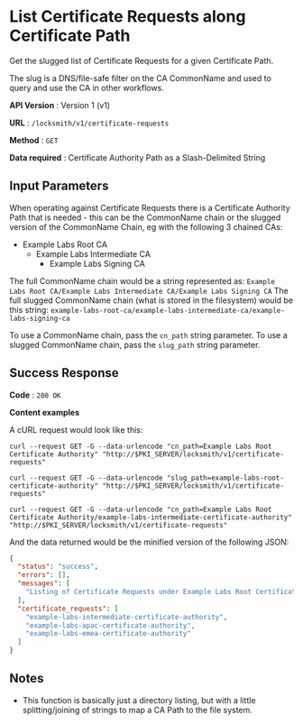 # List Certificate Requests along Certificate Path

Get the slugged list of Certificate Requests for a given Certificate Path.

The slug is a DNS/file-safe filter on the CA CommonName and used to query and use the CA in other workflows.

**API Version** : Version 1 (v1)

**URL** : `/locksmith/v1/certificate-requests`

**Method** : `GET`

**Data required** : Certificate Authority Path as a Slash-Delimited String

## Input Parameters

When operating against Certificate Requests there is a Certificate Authority Path that is needed - this can be the CommonName chain or the slugged version of the CommonName Chain, eg with the following 3 chained CAs:

- Example Labs Root CA
  - Example Labs Intermediate CA
    - Example Labs Signing CA

The full CommonName chain would be a string represented as: `Example Labs Root CA/Example Labs Intermediate CA/Example Labs Signing CA`
The full slugged CommonName chain (what is stored in the filesystem) would be this string: `example-labs-root-ca/example-labs-intermediate-ca/example-labs-signing-ca`

To use a CommonName chain, pass the `cn_path` string parameter.
To use a slugged CommonName chain, pass the `slug_path` string parameter.

## Success Response

**Code** : `200 OK`

**Content examples**

A cURL request would look like this:

```
curl --request GET -G --data-urlencode "cn_path=Example Labs Root Certificate Authority" "http://$PKI_SERVER/locksmith/v1/certificate-requests"

curl --request GET -G --data-urlencode "slug_path=example-labs-root-certificate-authority" "http://$PKI_SERVER/locksmith/v1/certificate-requests"

curl --request GET -G --data-urlencode "cn_path=Example Labs Root Certificate Authority/example-labs-intermediate-certificate-authority" "http://$PKI_SERVER/locksmith/v1/certificate-requests"
```

And the data returned would be the minified version of the following JSON:

```json
{
  "status": "success",
  "errors": [],
  "messages": [
    "Listing of Certificate Requests under Example Labs Root Certificate Authority"
  ],
  "certificate_requests": [
    "example-labs-intermediate-certificate-authority",
    "example-labs-apac-certificate-authority",
    "example-labs-emea-certificate-authority"
  ]
}
```

## Notes

* This function is basically just a directory listing, but with a little splitting/joining of strings to map a CA Path to the file system.